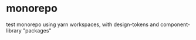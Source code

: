 # monorepo

test monorepo using yarn workspaces, with design-tokens and component-library "packages"
